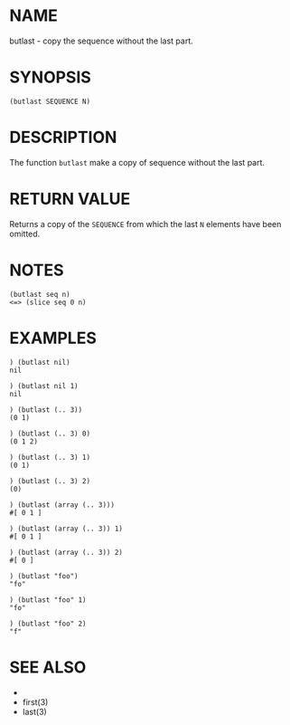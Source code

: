 # NAME
butlast - copy the sequence without the last part.

# SYNOPSIS

    (butlast SEQUENCE N)

# DESCRIPTION
The function `butlast` make a copy of sequence without the last part.

# RETURN VALUE
Returns a copy of the `SEQUENCE` from which the last `N` elements have been omitted.

# NOTES

    (butlast seq n)
    <=> (slice seq 0 n)

# EXAMPLES

    ) (butlast nil)
    nil
    
    ) (butlast nil 1)
    nil

    ) (butlast (.. 3))
    (0 1)
    
    ) (butlast (.. 3) 0)
    (0 1 2)
    
    ) (butlast (.. 3) 1)
    (0 1)
    
    ) (butlast (.. 3) 2)
    (0)

    ) (butlast (array (.. 3)))
    #[ 0 1 ]
    
    ) (butlast (array (.. 3)) 1)
    #[ 0 1 ]
    
    ) (butlast (array (.. 3)) 2)
    #[ 0 ]

    ) (butlast "foo")
    "fo"
    
    ) (butlast "foo" 1)
    "fo"
    
    ) (butlast "foo" 2)
    "f"

# SEE ALSO
- [](3)
- first(3)
- last(3)
